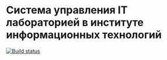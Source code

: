 # Система управления IT лабораторией в институте информационных технологий
[![Build status](https://capchik.visualstudio.com/MTU%20Work/_apis/build/status/RTU%20BackEnd)](https://capchik.visualstudio.com/MTU%20Work/_build/latest?definitionId=19)